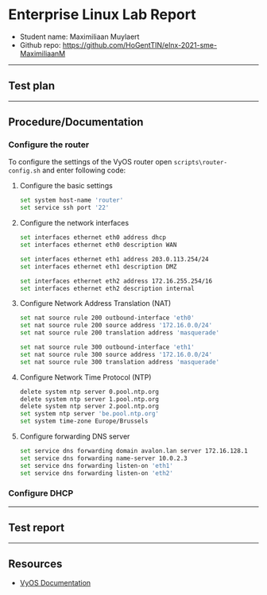 # Enterprise Linux Lab Report

- Student name: Maximiliaan Muylaert
- Github repo: <https://github.com/HoGentTIN/elnx-2021-sme-MaximiliaanM>

---

## Test plan



---

## Procedure/Documentation

### Configure the router

To configure the settings of the VyOS router open `scripts\router-config.sh` and enter following code:

1. Configure the basic settings

    ```bash
    set system host-name 'router'
    set service ssh port '22'
    ```

2. Configure the network interfaces

    ```bash
    set interfaces ethernet eth0 address dhcp
    set interfaces ethernet eth0 description WAN

    set interfaces ethernet eth1 address 203.0.113.254/24
    set interfaces ethernet eth1 description DMZ

    set interfaces ethernet eth2 address 172.16.255.254/16
    set interfaces ethernet eth2 description internal
    ```

3. Configure Network Address Translation (NAT)

    ```bash
    set nat source rule 200 outbound-interface 'eth0'
    set nat source rule 200 source address '172.16.0.0/24'
    set nat source rule 200 translation address 'masquerade'

    set nat source rule 300 outbound-interface 'eth1'
    set nat source rule 300 source address '172.16.0.0/24'
    set nat source rule 300 translation address 'masquerade'
    ```

4. Configure Network Time Protocol (NTP)

    ```bash
    delete system ntp server 0.pool.ntp.org
    delete system ntp server 1.pool.ntp.org
    delete system ntp server 2.pool.ntp.org
    set system ntp server 'be.pool.ntp.org'
    set system time-zone Europe/Brussels
    ```

5. Configure forwarding DNS server

    ```bash
    set service dns forwarding domain avalon.lan server 172.16.128.1
    set service dns forwarding name-server 10.0.2.3
    set service dns forwarding listen-on 'eth1'
    set service dns forwarding listen-on 'eth2'
    ```

### Configure DHCP
---

## Test report



---

## Resources

* [VyOS Documentation](https://docs.vyos.io/en/latest/index.html)

